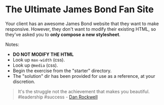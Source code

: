 # The Ultimate James Bond Fan Site

Your client has an awesome James Bond website that they want to make responsive. However, they don't want to modify their existing HTML, so they've asked you to **only compose a new stylesheet**.

Notes:

- **DO NOT MODIFY THE HTML**
- Look up `max-width` (css).
- Look up `@media` (css).
- Begin the exercise from the "starter" directory.
- The "solution" dir has been provided for use as a reference, at your discretion.

> It's the struggle not the achievement that makes you beautiful. #leadership #success - [Dan Rockwell](twitter.com/leadershipfreak/status/528316533517209600)
